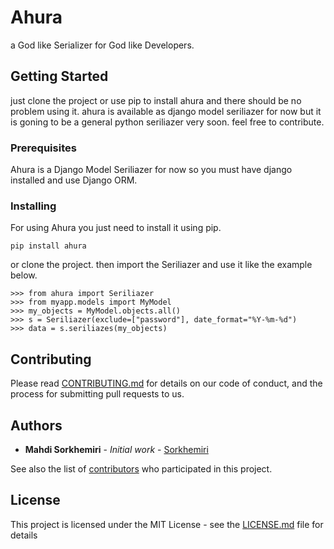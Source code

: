 # Ahura

a God like Serializer for God like Developers.

## Getting Started

just clone the project or use pip to install ahura and there should be no problem using it. ahura is available as django model seriliazer for now but it is goning to be a general python seriliazer very soon. feel free to contribute.

### Prerequisites

Ahura is a Django Model Seriliazer for now so you must have django installed and use Django ORM. 

### Installing

For using Ahura you just need to install it using pip.

```
pip install ahura
```

or clone the project.
then import the Seriliazer and use it like the example below.
```pycon
>>> from ahura import Seriliazer
>>> from myapp.models import MyModel
>>> my_objects = MyModel.objects.all()
>>> s = Seriliazer(exclude=["password"], date_format="%Y-%m-%d")
>>> data = s.seriliazes(my_objects)
```

## Contributing

Please read [CONTRIBUTING.md](https://github.com/sorkhemiri/ahura/blob/master/CONTRIBUTING.md) for details on our code of conduct, and the process for submitting pull requests to us.

## Authors

* **Mahdi Sorkhemiri** - *Initial work* - [Sorkhemiri](https://github.com/sorkhemiri)

See also the list of [contributors](https://github.com/sorkhemiri/ahura/graphs/contributors) who participated in this project.

## License

This project is licensed under the MIT License - see the [LICENSE.md](https://github.com/sorkhemiri/ahura/blob/master/README.md) file for details
